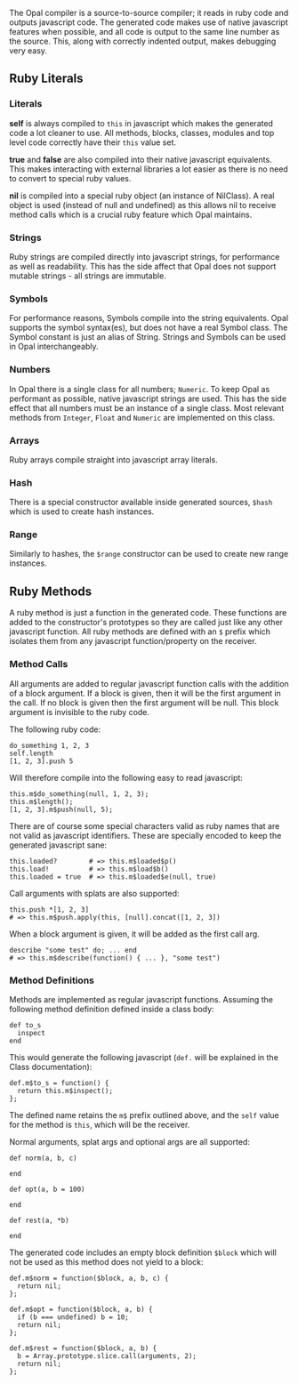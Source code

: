 The Opal compiler is a source-to-source compiler; it reads in ruby code and outputs javascript code. The generated code makes use of native javascript features when possible, and all code is output to the same line number as the source. This, along with correctly indented output, makes debugging very easy.

## Ruby Literals

### Literals

**self** is always compiled to <code>this</code> in javascript which makes the generated code a lot cleaner to use. All methods, blocks, classes, modules and top level code correctly have their `this` value set.

**true** and **false** are also compiled into their native javascript equivalents. This makes interacting with external libraries a lot easier as there is no need to convert to special ruby values.

**nil** is compiled into a special ruby object (an instance of NilClass). A real object is used (instead of null and undefined) as this allows nil to receive method calls which is a crucial ruby feature which Opal maintains.

### Strings

Ruby strings are compiled directly into javascript strings, for performance as well as readability. This has the side affect that Opal does not support mutable strings - all strings are immutable.

### Symbols

For performance reasons, Symbols compile into the string equivalents. Opal supports the symbol syntax(es), but does not have a real Symbol class. The Symbol constant is just an alias of String. Strings and Symbols can be used in Opal interchangeably.

### Numbers

In Opal there is a single class for all numbers; `Numeric`. To keep Opal as performant as possible, native javascript strings are used. This has the side effect that all numbers must be an instance of a single class. Most relevant methods from `Integer`, `Float` and `Numeric` are implemented on this class.

### Arrays

Ruby arrays compile straight into javascript array literals.

### Hash

There is a special constructor available inside generated sources, `$hash` which is used to create hash instances.

### Range

Similarly to hashes, the `$range` constructor can be used to create new range instances.

## Ruby Methods

A ruby method is just a function in the generated code. These functions are added to the constructor's prototypes so they are called just like any other javascript function. All ruby methods are defined with an `$` prefix which isolates them from any javascript function/property on the receiver.

### Method Calls

All arguments are added to regular javascript function calls with the addition of a block argument. If a block is given, then it will be the first argument in the call. If no block is given then the first argument will be null. This block argument is invisible to the ruby code.

The following ruby code:

    do_something 1, 2, 3
    self.length
    [1, 2, 3].push 5

Will therefore compile into the following easy to read javascript:

    this.m$do_something(null, 1, 2, 3);
    this.m$length();
    [1, 2, 3].m$push(null, 5);

There are of course some special characters valid as ruby names that are not valid as javascript identifiers. These are specially encoded to keep the generated javascript sane:

    this.loaded?        # => this.m$loaded$p()
    this.load!          # => this.m$load$b()
    this.loaded = true  # => this.m$loaded$e(null, true)

Call arguments with splats are also supported:

    this.push *[1, 2, 3]
    # => this.m$push.apply(this, [null].concat([1, 2, 3])

When a block argument is given, it will be added as the first call arg.

    describe "some test" do; ... end
    # => this.m$describe(function() { ... }, "some test")

### Method Definitions

Methods are implemented as regular javascript functions. Assuming the following method definition defined inside a class body:

    def to_s
      inspect
    end

This would generate the following javascript (`def.` will be explained in the Class documentation):

    def.m$to_s = function() {
      return this.m$inspect();
    };

The defined name retains the `m$` prefix outlined above, and the `self` value for the method is `this`, which will be the receiver.

Normal arguments, splat args and optional args are all supported:

    def norm(a, b, c)

    end

    def opt(a, b = 100)

    end

    def rest(a, *b)

    end

The generated code includes an empty block definition `$block` which will not be used as this method does not yield to a block:

    def.m$norm = function($block, a, b, c) {
      return nil;
    };

    def.m$opt = function($block, a, b) {
      if (b === undefined) b = 10;
      return nil;
    };

    def.m$rest = function($block, a, b) {
      b = Array.prototype.slice.call(arguments, 2);
      return nil;
    };